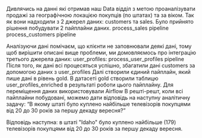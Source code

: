Дивлячись на данні які отримав наш Data відділ з метою проаналізувати продажі за географічною локацією покупців (по штатах) та за віком. Так як вони надходили з 2 джерел даних: customers та sales. Було прийнято рішення побудувати 2 пайплайни даних.
process_sales pipeline
process_customers pipeline

Аналізуючи дані помічаєм, що клієнти не заповнювали деякі дані, тому щоб вирішити описані вище проблеми, ми домовляємось про інтеграцію третього джерела даних: user_profiles:
process_user_profiles pipeline
Після того, як дані всі процесяться успішно, збагатили дані customers за допомогою даних з user_profiles
Далі створили єдиний пайплайн, який пише дані в рівень gold. В датасеті gold  створили таблицю user_profiles_enriched в результаті роботи цього пайплайну.
Для переміщення даних використовували Airflow
В решті-решт, коли всі пайплайни побудовані, можемо дати відповідь на наступну аналітичну задачу:
“В якому штаті було куплено найбільше телевізорів покупцями від 20 до 30 років за першу декаду вересня?”

Відповідь наступна: в штаті "Idaho" було куплено найбільше (179) телевізорів покупцями від 20 до 30 років за першу декаду вересня.



